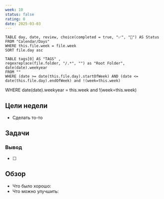 ```yaml
---
week: 10
status: false
rating: 0
date: 2025-03-03
---
```


```dataview
TABLE day, date, review, choice(completed = true, "✅", "🔄") AS Status
FROM "Calendar/Days" 
WHERE this.file.week = file.week
SORT file.day asc
```

```dataview
TABLE tags[0] AS "TAGS" ,
regexreplace(file.folder, "/.*", "") as "Root Folder",
date(date).weekyear
FROM "" 
WHERE (date >= date(this.file.day).startOfWeek) AND (date <= date(this.file.day).endOfWeek) and !(week=this.week)
```

WHERE date(date).weekyear = this.week and !(week=this.week)
## Цели недели

- Сделать то-то

## Задачи

### Вывод

- [ ]


## Обзор

- Что было хорошо:
- Что можно улучшить:
